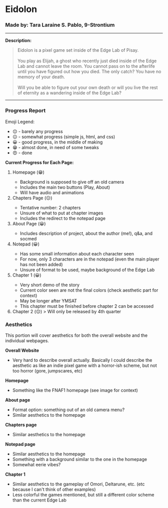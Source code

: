 # Eidolon

### Made by: Tara Laraine S. Pablo, 9-Strontium

---

**Description:**

> Eidolon is a pixel game set inside of the Edge Lab of Pisay.<br /><br />You play as Elijah, a ghost who recently just died inside of the Edge Lab
and cannot leave the room. You cannot pass on to the afterlife until
you have figured out how you died. The only catch? You have no memory
of your death. <br/><br/> Will you be able to figure out your own
death or will you live the rest of eternity as a wandering inside of
the Edge Lab? <br>

---


### Progress Report

Emoji Legend:

- 😔 - barely any progress
- 😐 - somewhat progress (simple js, html, and css)
- 😀 - good progress, in the middle of making
- 😁 - almost done, in need of some tweaks
- 😍 - done

**Current Progress for Each Page:**
<ol>
  <li>Homepage (😁)</li>
  <ul>
    <li>Background is supposed to give off an old camera</li>
    <li>Includes the main two buttons (Play, About)</li>
    <li>Will have audio and animations</li>
  </ul>
  <li>Chapters Page (😐)</li>
  <ul>
    <li>Tentative number: 2 chapters</li>
    <li>Unsure of what to put at chapter images</li>
    <li>Includes the redirect to the notepad page</li>
  </ul>
  <li>About Page (😀)</li>
  <ul>
    <li>Includes description of project, about the author (me!), q&a, and socmed</li>
  </ul>
  <li>Notepad (😀)</li>
  <ul>
    <li>Has some small information about each character seen</li>
    <li>For now, only 3 characters are in the notepad (even the main player has not been added)</li>
    <li>Unsure of format to be used, maybe background of the Edge Lab</li>
  </ul>
  <li>Chapter 1 (😀)</li>
  <ul>
    <li>Very short demo of the story</li>
    <li>Current color seen are not the final colors (check aesthetic part for context)</li>
    <li>May be longer after YMSAT</li>
    <li>This chapter must be finished before chapter 2 can be accessed</li>
  </ul>
  <li>Chapter 2 (😔) > Will only be released by 4th quarter </li>
</ol>

### Aesthetics
<p>This portion will cover aesthetics for both the overall website and the individual webpages.</p>

**Overall Website**
- Very hard to describe overall actually. Basically I could describe the aesthetic as like an indie pixel game with a horror-ish scheme, but not too horror (gore, jumpscares, etc) 

**Homepage**
- Something like the FNAF1 homepage (see image for context)

**About page**
- Format option: something out of an old camera menu?
- Similar aesthetics to the homepage

**Chapters page**
- Similar aesthetics to the homepage

**Notepad page**
- Similar aesthetics to the homepage
- Something with a background similar to the one in the homepage
- Somewhat eerie vibes?

**Chapter 1**
- Similar aesthetics to the gameplay of Omori, Deltarune, etc. (etc because I can't think of other examples)
- Less colorful the games mentioned, but still a different color scheme than the current Edge Lab
